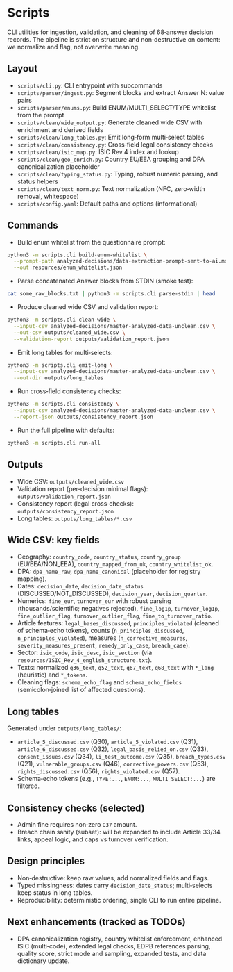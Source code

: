 # Scripts

CLI utilities for ingestion, validation, and cleaning of 68‑answer decision records. The pipeline is strict on structure and non‑destructive on content: we normalize and flag, not overwrite meaning.

## Layout

- `scripts/cli.py`: CLI entrypoint with subcommands
- `scripts/parser/ingest.py`: Segment blocks and extract Answer N: value pairs
- `scripts/parser/enums.py`: Build ENUM/MULTI_SELECT/TYPE whitelist from the prompt
- `scripts/clean/wide_output.py`: Generate cleaned wide CSV with enrichment and derived fields
- `scripts/clean/long_tables.py`: Emit long‑form multi‑select tables
- `scripts/clean/consistency.py`: Cross‑field legal consistency checks
- `scripts/clean/isic_map.py`: ISIC Rev.4 index and lookup
- `scripts/clean/geo_enrich.py`: Country EU/EEA grouping and DPA canonicalization placeholder
- `scripts/clean/typing_status.py`: Typing, robust numeric parsing, and status helpers
- `scripts/clean/text_norm.py`: Text normalization (NFC, zero‑width removal, whitespace)
- `scripts/config.yaml`: Default paths and options (informational)

## Commands

- Build enum whitelist from the questionnaire prompt:

```bash
python3 -m scripts.cli build-enum-whitelist \
  --prompt-path analyzed-decisions/data-extraction-prompt-sent-to-ai.md \
  --out resources/enum_whitelist.json
```

- Parse concatenated Answer blocks from STDIN (smoke test):

```bash
cat some_raw_blocks.txt | python3 -m scripts.cli parse-stdin | head
```

- Produce cleaned wide CSV and validation report:

```bash
python3 -m scripts.cli clean-wide \
  --input-csv analyzed-decisions/master-analyzed-data-unclean.csv \
  --out-csv outputs/cleaned_wide.csv \
  --validation-report outputs/validation_report.json
```

- Emit long tables for multi‑selects:

```bash
python3 -m scripts.cli emit-long \
  --input-csv analyzed-decisions/master-analyzed-data-unclean.csv \
  --out-dir outputs/long_tables
```

- Run cross‑field consistency checks:

```bash
python3 -m scripts.cli consistency \
  --input-csv analyzed-decisions/master-analyzed-data-unclean.csv \
  --report-json outputs/consistency_report.json
```

- Run the full pipeline with defaults:

```bash
python3 -m scripts.cli run-all
```

## Outputs

- Wide CSV: `outputs/cleaned_wide.csv`
- Validation report (per‑decision minimal flags): `outputs/validation_report.json`
- Consistency report (legal cross‑checks): `outputs/consistency_report.json`
- Long tables: `outputs/long_tables/*.csv`

## Wide CSV: key fields

- Geography: `country_code`, `country_status`, `country_group` (EU/EEA/NON_EEA), `country_mapped_from_uk`, `country_whitelist_ok`.
- DPA: `dpa_name_raw`, `dpa_name_canonical` (placeholder for registry mapping).
- Dates: `decision_date`, `decision_date_status` (DISCUSSED/NOT_DISCUSSED), `decision_year`, `decision_quarter`.
- Numerics: `fine_eur`, `turnover_eur` with robust parsing (thousands/scientific; negatives rejected), `fine_log1p`, `turnover_log1p`, `fine_outlier_flag`, `turnover_outlier_flag`, `fine_to_turnover_ratio`.
- Article features: `legal_bases_discussed`, `principles_violated` (cleaned of schema‑echo tokens), counts (`n_principles_discussed`, `n_principles_violated`), measures (`n_corrective_measures`, `severity_measures_present`, `remedy_only_case`, `breach_case`).
- Sector: `isic_code`, `isic_desc`, `isic_section` (via `resources/ISIC_Rev_4_english_structure.txt`).
- Texts: normalized `q36_text`, `q52_text`, `q67_text`, `q68_text` with `*_lang` (heuristic) and `*_tokens`.
- Cleaning flags: `schema_echo_flag` and `schema_echo_fields` (semicolon‑joined list of affected questions).

## Long tables

Generated under `outputs/long_tables/`:
- `article_5_discussed.csv` (Q30), `article_5_violated.csv` (Q31), `article_6_discussed.csv` (Q32), `legal_basis_relied_on.csv` (Q33), `consent_issues.csv` (Q34), `li_test_outcome.csv` (Q35), `breach_types.csv` (Q21), `vulnerable_groups.csv` (Q46), `corrective_powers.csv` (Q53), `rights_discussed.csv` (Q56), `rights_violated.csv` (Q57).
- Schema‑echo tokens (e.g., `TYPE:...`, `ENUM:...`, `MULTI_SELECT:...`) are filtered.

## Consistency checks (selected)

- Admin fine requires non‑zero `Q37` amount.
- Breach chain sanity (subset): will be expanded to include Article 33/34 links, appeal logic, and caps vs turnover verification.

## Design principles

- Non‑destructive: keep raw values, add normalized fields and flags.
- Typed missingness: dates carry `decision_date_status`; multi‑selects keep status in long tables.
- Reproducibility: deterministic ordering, single CLI to run entire pipeline.

## Next enhancements (tracked as TODOs)

- DPA canonicalization registry, country whitelist enforcement, enhanced ISIC (multi‑code), extended legal checks, EDPB references parsing, quality score, strict mode and sampling, expanded tests, and data dictionary update.
